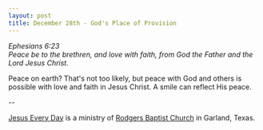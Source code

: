 ```yaml
---
layout: post
title: December 28th - God's Place of Provision
---
```


_Ephesians 6:23  
Peace be to the brethren, and love with faith, from God the Father
and the Lord Jesus Christ._

Peace on earth? That's not too likely, but peace with God and
others is possible with love and faith in Jesus Christ. A smile can
reflect His peace.

 --

<a href=http://jesuseveryday.net>Jesus Every Day</a> is a ministry of <a href=http://rodgersbaptist.net>Rodgers Baptist Church</a> in Garland, Texas.
